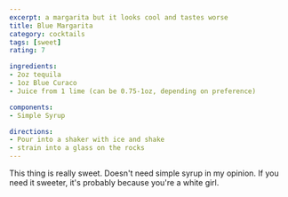 ```yaml
---
excerpt: a margarita but it looks cool and tastes worse
title: Blue Margarita
category: cocktails
tags: [sweet]
rating: 7

ingredients:
- 2oz tequila
- 1oz Blue Curaco
- Juice from 1 lime (can be 0.75-1oz, depending on preference)

components:
- Simple Syrup

directions:
- Pour into a shaker with ice and shake
- strain into a glass on the rocks
---
```


This thing is really sweet. Doesn't need simple syrup in my opinion. If you need it sweeter, it's probably because you're a white girl.